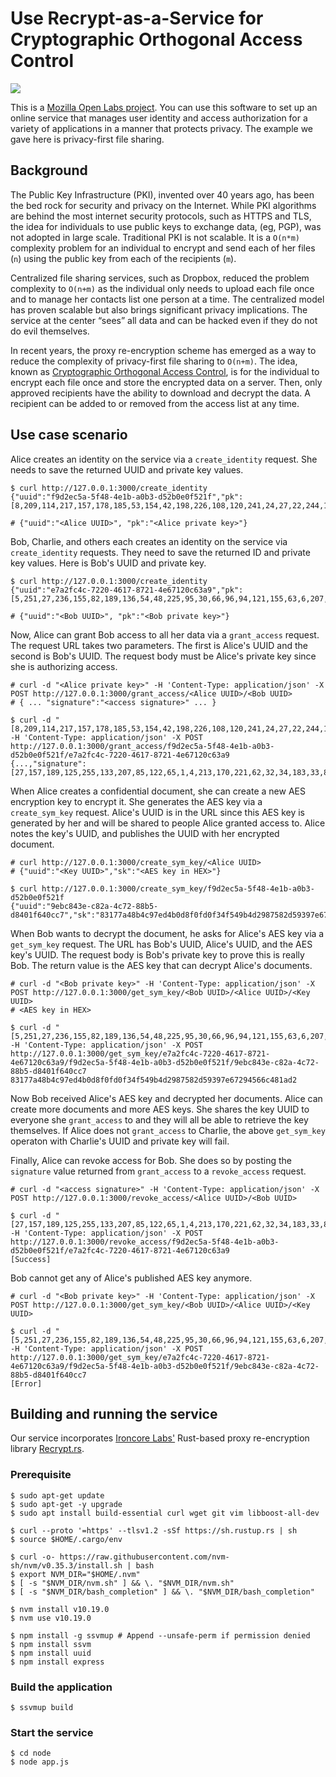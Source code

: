 # Use Recrypt-as-a-Service for Cryptographic Orthogonal Access Control

<p>
    <a href="https://online.visualstudio.com/environments/new?name=Recrypt%20as%20a%20Service&repo=second-state/recrypt-as-a-service">
        <img src="https://img.shields.io/endpoint?style=social&url=https%3A%2F%2Faka.ms%2Fvso-badge">
    </a>
</p>

This is a [Mozilla Open Labs project](https://builders.mozilla.community/springlab/index.html). You can use this software to set up an online service that manages user identity and access authorization for a variety of applications in a manner that protects privacy. The example we gave here is privacy-first file sharing.

## Background

The Public Key Infrastructure (PKI), invented over 40 years ago, has been the bed rock for security and privacy on the Internet. While PKI algorithms are behind the most internet security protocols, such as HTTPS and TLS, the idea for individuals to use public keys to exchange data, (eg, PGP), was not adopted in large scale. Traditional PKI is not scalable. It is a `O(n*m)` complexity problem for an individual to encrypt and send each of her files (`n`) using the public key from each of the recipients (`m`).

Centralized file sharing services, such as Dropbox, reduced the problem complexity to `O(n+m)` as the individual only needs to upload each file once and to manage her contacts list one person at a time. The centralized model has proven scalable but also brings significant privacy implications. The service at the center “sees” all data and can be hacked even if they do not do evil themselves.

In recent years, the proxy re-encryption scheme has emerged as a way to reduce the complexity of privacy-first file sharing to `O(n+m)`. The idea, known as [Cryptographic Orthogonal Access Control](https://dl.acm.org/doi/10.1145/3201595.3201602), is for the individual to encrypt each file once and store the encrypted data on a server. Then, only approved recipients have the ability to download and decrypt the data. A recipient can be added to or removed from the access list at any time.

## Use case scenario

Alice creates an identity on the service via a `create_identity` request. She needs to save the returned UUID and private key values.

```
$ curl http://127.0.0.1:3000/create_identity
{"uuid":"f9d2ec5a-5f48-4e1b-a0b3-d52b0e0f521f","pk":[8,209,114,217,157,178,185,53,154,42,198,226,108,120,241,24,27,22,244,136,57,40,145,224,234,97,138,58,70,33,116,21]}

# {"uuid":"<Alice UUID>", "pk":"<Alice private key>"}
```

Bob, Charlie, and others each creates an identity on the service via `create_identity` requests. They need to save the returned ID and private key values. Here is Bob's UUID and private key.

```
$ curl http://127.0.0.1:3000/create_identity
{"uuid":"e7a2fc4c-7220-4617-8721-4e67120c63a9","pk":[5,251,27,236,155,82,189,136,54,48,225,95,30,66,96,94,121,155,63,6,207,72,79,9,168,119,2,23,106,36,46,200]}

# {"uuid":"<Bob UUID>", "pk":"<Bob private key>"}
```

Now, Alice can grant Bob access to all her data via a `grant_access` request. The request URL takes two parameters. The first is Alice's UUID and the second is Bob's UUID. The request body must be Alice's private key since she is authorizing access.

```
# curl -d "<Alice private key>" -H 'Content-Type: application/json' -X POST http://127.0.0.1:3000/grant_access/<Alice UUID>/<Bob UUID>
# { ... "signature":"<access signature>" ... }

$ curl -d "[8,209,114,217,157,178,185,53,154,42,198,226,108,120,241,24,27,22,244,136,57,40,145,224,234,97,138,58,70,33,116,21]" -H 'Content-Type: application/json' -X POST http://127.0.0.1:3000/grant_access/f9d2ec5a-5f48-4e1b-a0b3-d52b0e0f521f/e7a2fc4c-7220-4617-8721-4e67120c63a9
{...,"signature":[27,157,189,125,255,133,207,85,122,65,1,4,213,170,221,62,32,34,183,33,83,185,149,84,81,27,219,244,206,31,134,236,177,209,53,190,229,89,31,229,141,198,64,109,81,70,149,229,94,117,49,73,187,220,148,9,135,205,225,107,88,148,37,10]}
```

When Alice creates a confidential document, she can create a new AES encryption key to encrypt it. She generates the AES key via a `create_sym_key` request. Alice's UUID is in the URL since this AES key is generated by her and will be shared to people Alice granted access to. Alice notes the key's UUID, and publishes the UUID with her encrypted document.

```
# curl http://127.0.0.1:3000/create_sym_key/<Alice UUID>
# {"uuid":"<Key UUID>","sk":"<AES key in HEX>"}

$ curl http://127.0.0.1:3000/create_sym_key/f9d2ec5a-5f48-4e1b-a0b3-d52b0e0f521f
{"uuid":"9ebc843e-c82a-4c72-88b5-d8401f640cc7","sk":"83177a48b4c97ed4b0d8f0fd0f34f549b4d2987582d59397e67294566c481ad2"}
```

When Bob wants to decrypt the document, he asks for Alice's AES key via a `get_sym_key` request. The URL has Bob's UUID, Alice's UUID, and the AES key's UUID. The request body is Bob's private key to prove this is really Bob. The return value is the AES key that can decrypt Alice's documents.

```
# curl -d "<Bob private key>" -H 'Content-Type: application/json' -X POST http://127.0.0.1:3000/get_sym_key/<Bob UUID>/<Alice UUID>/<Key UUID>
# <AES key in HEX>

$ curl -d "[5,251,27,236,155,82,189,136,54,48,225,95,30,66,96,94,121,155,63,6,207,72,79,9,168,119,2,23,106,36,46,200]" -H 'Content-Type: application/json' -X POST http://127.0.0.1:3000/get_sym_key/e7a2fc4c-7220-4617-8721-4e67120c63a9/f9d2ec5a-5f48-4e1b-a0b3-d52b0e0f521f/9ebc843e-c82a-4c72-88b5-d8401f640cc7
83177a48b4c97ed4b0d8f0fd0f34f549b4d2987582d59397e67294566c481ad2
```

Now Bob received Alice's AES key and decrypted her documents. Alice can create more documents and more AES keys. She shares the key UUID to everyone she `grant_access` to and they will all be able to retrieve the key themselves. If Alice does not `grant_access` to Charlie, the above `get_sym_key` operaton with Charlie's UUID and private key will fail. 

Finally, Alice can revoke access for Bob. She does so by posting the `signature` value returned from `grant_access` to a `revoke_access` request.

```
# curl -d "<access signature>" -H 'Content-Type: application/json' -X POST http://127.0.0.1:3000/revoke_access/<Alice UUID>/<Bob UUID>

$ curl -d "[27,157,189,125,255,133,207,85,122,65,1,4,213,170,221,62,32,34,183,33,83,185,149,84,81,27,219,244,206,31,134,236,177,209,53,190,229,89,31,229,141,198,64,109,81,70,149,229,94,117,49,73,187,220,148,9,135,205,225,107,88,148,37,10]" -H 'Content-Type: application/json' -X POST http://127.0.0.1:3000/revoke_access/f9d2ec5a-5f48-4e1b-a0b3-d52b0e0f521f/e7a2fc4c-7220-4617-8721-4e67120c63a9
[Success]
```

Bob cannot get any of Alice's published AES key anymore.

```
# curl -d "<Bob private key>" -H 'Content-Type: application/json' -X POST http://127.0.0.1:3000/get_sym_key/<Bob UUID>/<Alice UUID>/<Key UUID>

$ curl -d "[5,251,27,236,155,82,189,136,54,48,225,95,30,66,96,94,121,155,63,6,207,72,79,9,168,119,2,23,106,36,46,200]" -H 'Content-Type: application/json' -X POST http://127.0.0.1:3000/get_sym_key/e7a2fc4c-7220-4617-8721-4e67120c63a9/f9d2ec5a-5f48-4e1b-a0b3-d52b0e0f521f/9ebc843e-c82a-4c72-88b5-d8401f640cc7
[Error]
```

## Building and running the service

Our service incorporates [Ironcore Labs'](https://ironcorelabs.com/) Rust-based proxy re-encryption library [Recrypt.rs](https://docs.rs/recrypt/0.11.1/recrypt/).

### Prerequisite

```
$ sudo apt-get update
$ sudo apt-get -y upgrade
$ sudo apt install build-essential curl wget git vim libboost-all-dev

$ curl --proto '=https' --tlsv1.2 -sSf https://sh.rustup.rs | sh
$ source $HOME/.cargo/env

$ curl -o- https://raw.githubusercontent.com/nvm-sh/nvm/v0.35.3/install.sh | bash
$ export NVM_DIR="$HOME/.nvm"
$ [ -s "$NVM_DIR/nvm.sh" ] && \. "$NVM_DIR/nvm.sh"
$ [ -s "$NVM_DIR/bash_completion" ] && \. "$NVM_DIR/bash_completion"

$ nvm install v10.19.0
$ nvm use v10.19.0

$ npm install -g ssvmup # Append --unsafe-perm if permission denied
$ npm install ssvm
$ npm install uuid
$ npm install express
```

### Build the application

```
$ ssvmup build
```

### Start the service

```
$ cd node
$ node app.js
```

